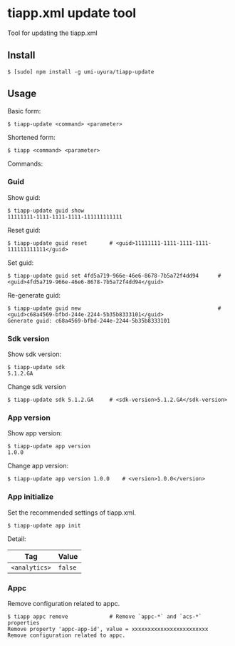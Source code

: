 tiapp.xml update tool
======================

Tool for updating the tiapp.xml


Install
-------

```
$ [sudo] npm install -g umi-uyura/tiapp-update
```


Usage
-----

Basic form:

```
$ tiapp-update <command> <parameter>
```

Shortened form:

```
$ tiapp <command> <parameter>
```


Commands:

### Guid

Show guid:

```
$ tiapp-update guid show
11111111-1111-1111-1111-111111111111
```

Reset guid:

```
$ tiapp-update guid reset       # <guid>11111111-1111-1111-1111-111111111111</guid>
```

Set guid:

```
$ tiapp-update guid set 4fd5a719-966e-46e6-8678-7b5a72f4dd94      # <guid>4fd5a719-966e-46e6-8678-7b5a72f4dd94</guid>
```

Re-generate guid:

```
$ tiapp-update guid new                                           # <guid>c68a4569-bfbd-244e-2244-5b35b8333101</guid>
Generate guid: c68a4569-bfbd-244e-2244-5b35b8333101
```

### Sdk version

Show sdk version:

```
$ tiapp-update sdk
5.1.2.GA
```

Change sdk version

```
$ tiapp-update sdk 5.1.2.GA     # <sdk-version>5.1.2.GA</sdk-version>
```

### App version

Show app version:

```
$ tiapp-update app version
1.0.0
```

Change app version:

```
$ tiapp-update app version 1.0.0    # <version>1.0.0</version>
```


### App initialize

Set the recommended settings of tiapp.xml.

```
$ tiapp-update app init
```

Detail:

| Tag | Value |
|---|---|
| `<analytics>` | `false` |


### Appc

Remove configuration related to appc.

```
$ tiapp appc remove             # Remove `appc-*` and `acs-*` properties
Remove property 'appc-app-id', value = xxxxxxxxxxxxxxxxxxxxxxxx
Remove configuration related to appc.
```
